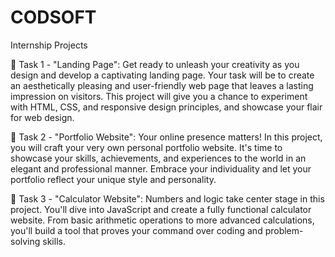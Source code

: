 # CODSOFT
Internship Projects

📄 Task 1 - "Landing Page":
Get ready to unleash your creativity as you design and develop a captivating landing page. Your task will be to create an aesthetically pleasing and user-friendly web page that leaves a lasting impression on visitors. This project will give you a chance to experiment with HTML, CSS, and responsive design principles, and showcase your flair for web design.

📁 Task 2 - "Portfolio Website":
Your online presence matters! In this project, you will craft your very own personal portfolio website. It's time to showcase your skills, achievements, and experiences to the world in an elegant and professional manner. Embrace your individuality and let your portfolio reflect your unique style and personality.

🧮 Task 3 - "Calculator Website":
Numbers and logic take center stage in this project. You'll dive into JavaScript and create a fully functional calculator website. From basic arithmetic operations to more advanced calculations, you'll build a tool that proves your command over coding and problem-solving skills.
